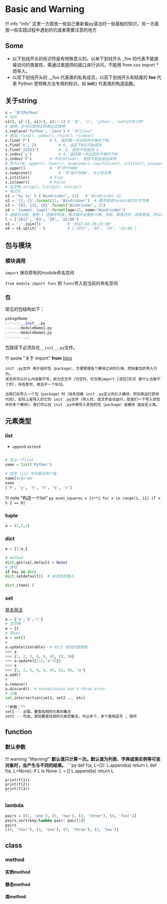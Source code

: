 # Basic and Warning

!!! info "info"
    这里一方面放一些自己重新看py语法时一些基础的知识，另一方面放一些实践过程中遇到的坑或者需要注意的地方

## Some

- 以下划线开头的标识符是有特殊意义的。以单下划线开头 _foo 的代表不能直接访问的类属性，需通过类提供的接口进行访问，不能用 from xxx import * 而导入。
- 以双下划线开头的 __foo 代表类的私有成员，以双下划线开头和结尾的 __foo__ 代表 Python 里特殊方法专用的标识，如 __init__() 代表类的构造函数。


## 关于string

```py
s = '学习Python'
# 切片
s[0], s[-1], s[3:], s[::-1]	# '优', 'n', 'ython', 'nohtyP的习学'
# 替换，还可以使用正则表达式替换
s.replace('Python', 'Java')	# '学习Java'
# 查找，find()、index()、rfind()、rindex()
s.find('P')			# 3, 返回第一次出现的子串的下标
s.find('h', 2)			# 6, 设定下标2开始查找
s.find('23333')			# -1, 查找不到返回-1
s.index('y')			# 4, 返回第一次出现的子串的下标
s.index('P')		# 不同与find(), 查找不到会抛出异常
# 转大小写, upper()、lower()、swapcase()、capitalize()、istitle()、isupper()、islower()
s.upper()			# '学习PYTHON'
s.swapcase()			# '学习pYTHON', 大小写互换
s.istitle()			# True
s.islower()			# False
# 去空格,strip()、lstrip()、rstrip()
# 格式化
s1 = '%s %s' % ('Windrivder', 21)	# 'Windrivder 21'
s2 = '{}, {}'.format(21, 'Windridver')	# 推荐使用format格式化字符串
s3 = '{0}, {1}, {0}'.format('Windrivder', 21)
s4 = '{name}: {age}'.format(age=21, name='Windrivder')
# 连接与分割，使用 + 连接字符串，每次操作会重新计算、开辟、释放内存，效率很低，所以推荐使用join
l = ['2017', '03', '29', '22:00']
s5 = '-'.join(l)			# '2017-03-29-22:00'
s6 = s5.split('-')			# ['2017', '03', '29', '22:00']
```

## 包与模块

### **模块调用**

`import` 保存原有的module命名空间

`from module import func` 把 `funnc`导入到当前的命名空间

### 包

常见的包结构如下：

```py
pakageName
-------__init__.py
-------moduleName1.py
-------moduleName2.py
------- ...
```

包路径下必须存在` __init__.py `文件。

!!! quote "关于 import"
    **from** [blog](https://cloud.tencent.com/developer/article/2103543)
    
    init .py文件 用于组织包（package），方便管理各个模块之间的引用、控制着包的导入行为。
    该文件可以什么内容都不写，即为空文件（为空时，仅仅用import [该包]形式 是什么也做不了的），存在即可，相当于一个标记。
    
    当我们在导入一个包（package）时（会先加载 init .py定义的引入模块，然后再运行其他代码），实际上是导入的它的 init .py文件（导入时，该文件自动运行，助我们一下导入该包中的多个模块）。我们可以在 init .py中再导入其他的包（package）或模块 或自定义类。

## 元素类型

### list

- `append`  `extend`

```py

# 定义一个list
name = list('Pyther')

# 改变 list 中的最后两个值
name[4:]='on'
name
['P', 'y', 't', 'h', 'o', 'n']
```

!!! note "构造一个list"
    ```py
    even_squares = [x**2 for x in range(1, 11) if x % 2 == 0]
    ```

### tuple

```python
a = (1,2,3)
```

### dict
```python
a = {1:a,}

# method
dict.get(val,default = None)
# 查找
if key in dict
dict.setdefault()  # 未找到则插入

dict.items( )  
```
### set
[基本用法](https://mp.weixin.qq.com/s?__biz=MzkxNDI3NjcwMw==&mid=2247493314&idx=1&sn=cb92c32937dfd1f1bba3a0ae5862b7f4&source=41#wechat_redirect)

```python
a = {'a','b','c'}
# 空字典
a = {}
# 空set
a = set()
#
a.update(iterable)  # dict 添加的是键值
>>> a
>>> {1, 2, 3, 4, 6, 45, 23, 56}
>>> a.update({1:2,'a':5})
>>> a
>>> {1, 2, 3, 4, 6, 45, 23, 56, 'a'}
a.add()
#
a.remove()
a.discard()  # nonexsitence won`t throw error
# 交集
set.intersection(set1, set2 ... etc)

**参数：**
set1 -- 必需，要查找相同元素的集合
set2 -- 可选，其他要查找相同元素的集合，可以多个，多个使用逗号 , 隔开

```

## function

### 默认参数

!!! warning "Warning!"
    **默认值只计算一次。默认值为列表、字典或类实例等可变对象时，会产生与不同的结果。**
    ```py
    def f(a, L=[]):
        L.append(a)
        return L
    def f(a, L=None):
        if L is None:
            L = []
        L.append(a)
        return L

    print(f(1))
    print(f(2))
    print(f(3))
    ```

### lambda

```python
pairs = [(1, 'one'), (2, 'two'), (3, 'three'), (4, 'four')]
pairs.sort(key=lambda pair: pair[1])
pairs
[(4, 'four'), (1, 'one'), (3, 'three'), (2, 'two')]
```

## class

### method

#### 实例method

#### 静态method

#### 类method